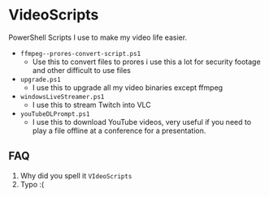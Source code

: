 # VideoScripts

PowerShell Scripts I use to make my video life easier.

- `ffmpeg--prores-convert-script.ps1`
  - Use this to convert files to prores i use this a lot for security footage and other difficult to use files
- `upgrade.ps1`
  - I use this to upgrade all my video binaries except ffmpeg
- `windowsLiveStreamer.ps1`
  - I use this to stream Twitch into VLC
- `youTubeDLPrompt.ps1`
  - I use this to download YouTube videos, very useful if you need to play a file offline at a conference for a presentation.

## FAQ

1. Why did you spell it `VIdeoScripts`
  1. Typo :(
